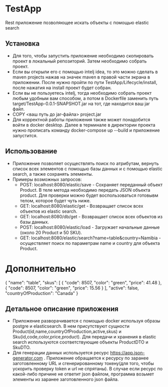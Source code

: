 # TestApp
Rest приложение позволяющее искать объекты с помощью elastic search
## Установка
 - Для того, чтобы запустить приложение необходимо скопировать проект в локальный репозиторий. Затем необходимо собрать проект.
 - Если вы открыли его с помощью intelj idea, то это можно сделать в maven projects нажав на значек maven в правой части экрана в приложении. После нужно пройти по пути TestApp/Lifecycle/install, после нажатия на install проект будет собран.
 - Если вы не пользуетесь intelj, тогда необходимо собрать проект любым удобным вам способом, а потом в Dockerfile заменить путь target/TestApp-0.0.1-SNAPSHOT.jar на тот, где находится ваш jar файл.
 - COPY <ваш путь до jar-файла> project.jar
 - Для корректной работы приложения также может понадобится войти в docker desktop. Далее в терминале в директории проекта нужно прописать команду docker-compose up --build и приложение запустится.

## Использование
 - Приложение позволяет осуществлять поиск по атрибутам, вернуть список всех элементов с помощью базы данных и с помощью elastic search, а также сохранять элементы.
 - Примеры возможных запросов:
   - POST: localhost:8080/elastic/save  -  Сохраняет переданный объект Product. В теле метода необходимо передать JSON объекта product. Для проверки можно будет воспользоваться готовывм телом, которое будет чуть ниже.
   - GET: localhost:8080/elastic/get - Возвращает список всех объектов из elastic search.
   - GET: localhost:8080/db/get - Возвращает список всех объектов из базы данных.
   - POST: localhost:8080/elastic/load - Загружает начальные данные (около 20 Product и 50 SKU).
   - GET: localhost:8080/elastic/search?name=table&country=Namibia - осуществляет поиск по параметрам name и country для объекта Product.
# Дополнительно    
{
    "name": "table",
    "skus": [
      {
        "code": 8507,
        "color": "green",
        "price": 41.48
      },
      {
        "code": 8507,
        "color": "green",
        "price": 15.56
      }
    ],
    "active": false,
    "countryOfProduction": "Canada"
}
## Детальное описание приложения
  - Приложение разворачивается с помощью docker используя образы postgre и elasticsearch. В нем присутствуют сущности Product(id,name,countryOfProduction,active,skus) и Sku(id,code,color,price,product). Для передачи и хранения в elastic search используются соответствующие объекты ProductDTO и SkuDTO. 
  - Для генерации данных используется ресурс https://app.json-generator.com . Приложение обращается к ресурсу по заранее заготовленному URL и сгенерированному токену(для того, чтобы ускорить проверку token и url не спрятаны). В случае если ресурс по какой-либо причине не ответит json файлом, программа возьмет элементы из заранее заготовленного json файла.
